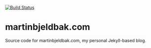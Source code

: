 [![Build Status](https://travis-ci.org/martinbjeldbak/martinbjeldbak.github.io.svg?branch=master)](https://travis-ci.org/martinbjeldbak/martinbjeldbak.github.io)

# martinbjeldbak.com
Source code for martinbjeldbak.com, my personal Jekyll-based blog.

